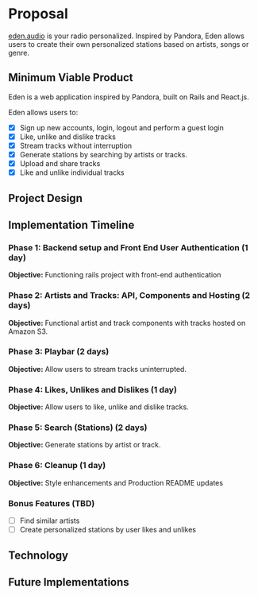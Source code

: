 # Proposal
[eden.audio][eden] is your radio personalized. Inspired by Pandora,
Eden allows users to create their own personalized stations based on artists, songs or genre.

## Minimum Viable Product
Eden is a web application inspired by Pandora, built on Rails and React.js.

Eden allows users to:

- [x] Sign up new accounts, login, logout and perform a guest login
- [x] Like, unlike and dislike tracks
- [x] Stream tracks without interruption
- [x] Generate stations by searching by artists or tracks.
- [x] Upload and share tracks
- [x] Like and unlike individual tracks

## Project Design

## Implementation Timeline

### Phase 1: Backend setup and Front End User Authentication (1 day)

**Objective:** Functioning rails project with front-end authentication

### Phase 2: Artists and Tracks: API, Components and Hosting (2 days)

**Objective:** Functional artist and track components with tracks hosted
on Amazon S3.

### Phase 3: Playbar (2 days)

**Objective:** Allow users to stream tracks uninterrupted.

### Phase 4: Likes, Unlikes and Dislikes (1 day)

**Objective:** Allow users to like, unlike and dislike tracks.

### Phase 5: Search (Stations) (2 days)

**Objective:** Generate stations by artist or track.

### Phase 6: Cleanup (1 day)

**Objective:** Style enhancements and Production README updates

### Bonus Features (TBD)
- [ ] Find similar artists
- [ ] Create personalized stations by user likes and unlikes

## Technology

## Future Implementations

[eden]: http://eden.audio
